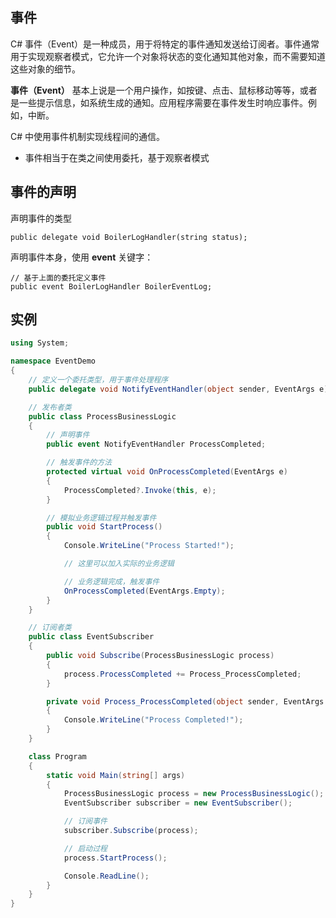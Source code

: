 ## 事件

C# 事件（Event）是一种成员，用于将特定的事件通知发送给订阅者。事件通常用于实现观察者模式，它允许一个对象将状态的变化通知其他对象，而不需要知道这些对象的细节。

**事件（Event）** 基本上说是一个用户操作，如按键、点击、鼠标移动等等，或者是一些提示信息，如系统生成的通知。应用程序需要在事件发生时响应事件。例如，中断。

C# 中使用事件机制实现线程间的通信。

* 事件相当于在类之间使用委托，基于观察者模式

## 事件的声明

声明事件的类型

```
public delegate void BoilerLogHandler(string status);
```

声明事件本身，使用 **event** 关键字：

```
// 基于上面的委托定义事件
public event BoilerLogHandler BoilerEventLog;
```

## 实例

```c#
using System;

namespace EventDemo
{
    // 定义一个委托类型，用于事件处理程序
    public delegate void NotifyEventHandler(object sender, EventArgs e);

    // 发布者类
    public class ProcessBusinessLogic
    {
        // 声明事件
        public event NotifyEventHandler ProcessCompleted;

        // 触发事件的方法
        protected virtual void OnProcessCompleted(EventArgs e)
        {
            ProcessCompleted?.Invoke(this, e);
        }

        // 模拟业务逻辑过程并触发事件
        public void StartProcess()
        {
            Console.WriteLine("Process Started!");

            // 这里可以加入实际的业务逻辑

            // 业务逻辑完成，触发事件
            OnProcessCompleted(EventArgs.Empty);
        }
    }

    // 订阅者类
    public class EventSubscriber
    {
        public void Subscribe(ProcessBusinessLogic process)
        {
            process.ProcessCompleted += Process_ProcessCompleted;
        }

        private void Process_ProcessCompleted(object sender, EventArgs e)
        {
            Console.WriteLine("Process Completed!");
        }
    }

    class Program
    {
        static void Main(string[] args)
        {
            ProcessBusinessLogic process = new ProcessBusinessLogic();
            EventSubscriber subscriber = new EventSubscriber();

            // 订阅事件
            subscriber.Subscribe(process);

            // 启动过程
            process.StartProcess();

            Console.ReadLine();
        }
    }
}
```

